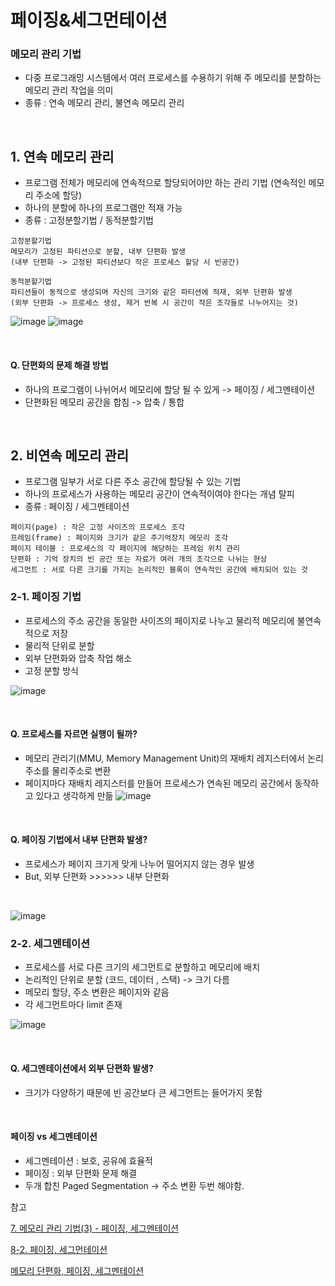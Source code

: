 # 페이징&세그먼테이션

### 메모리 관리 기법

- 다중 프로그래밍 시스템에서 여러 프로세스를 수용하기 위해 주 메모리를 분할하는 메모리 관리 작업을 의미
- 종류 : 연속 메모리 관리, 불연속 메모리 관리

<br>

## 1. 연속 메모리 관리

- 프로그램 전체가 메모리에 연속적으로 할당되어야만 하는 관리 기법 (연속적인 메모리 주소에 할당)
- 하나의 분할에 하나의 프로그램만 적재 가능
- 종류 : 고정분할기법 / 동적분할기법

```
고정분할기법
메모리가 고정된 파티션으로 분할, 내부 단편화 발생
(내부 단편화 -> 고정된 파티션보다 작은 프로세스 할당 시 빈공간)

동적분할기법
파티션들이 동적으로 생성되며 자신의 크기와 같은 파티션에 적재, 외부 단편화 발생
(외부 단편화 -> 프로세스 생성, 제거 반복 시 공간이 작은 조각들로 나누어지는 것)
```

![image](https://img1.daumcdn.net/thumb/R800x0/?scode=mtistory2&fname=https%3A%2F%2Ft1.daumcdn.net%2Fcfile%2Ftistory%2F21784E495392ECF305)
![image](https://img1.daumcdn.net/thumb/R720x0.q80/?scode=mtistory2&fname=http%3A%2F%2Fcfile1.uf.tistory.com%2Fimage%2F240F55455392F87337EB1D)

  <br>

#### Q. 단편화의 문제 해결 방법

- 하나의 프로그램이 나뉘어서 메모리에 할당 될 수 있게 -> 페이징 / 세그멘테이션
- 단편화된 메모리 공간을 합침 -> 압축 / 통합

<br>

## 2. 비연속 메모리 관리

- 프로그램 일부가 서로 다른 주소 공간에 할당될 수 있는 기법
- 하나의 프로세스가 사용하는 메모리 공간이 연속적이여야 한다는 개념 탈피
- 종류 : 페이징 / 세그멘테이션

```
페이지(page) : 작은 고정 사이즈의 프로세스 조각
프레임(frame) : 페이지와 크기가 같은 주기억장치 메모리 조각
페이지 테이블 : 프로세스의 각 페이지에 해당하는 프레임 위치 관리
단편화 : 기억 장치의 빈 공간 또는 자료가 여러 개의 조각으로 나뉘는 현상
세그먼트 : 서로 다른 크기를 가지는 논리적인 블록이 연속적인 공간에 배치되어 있는 것
```

### 2-1. 페이징 기법

- 프로세스의 주소 공간을 동일한 사이즈의 페이지로 나누고 물리적 메모리에 불연속적으로 저장
- 물리적 단위로 분할
- 외부 단편화와 압축 작업 해소
- 고정 분할 방식

![image](https://img1.daumcdn.net/thumb/R800x0/?scode=mtistory2&fname=https%3A%2F%2Ft1.daumcdn.net%2Fcfile%2Ftistory%2F99DAB53359DB29EF01)

<br>

#### Q. 프로세스를 자르면 실행이 될까?

- 메모리 관리기(MMU, Memory Management Unit)의 재배치 레지스터에서 논리주소를 물리주소로 변환
- 페이지마다 재배치 레지스터를 만들어 프로세스가 연속된 메모리 공간에서 동작하고 있다고 생각하게 만듦
  ![image](https://images.velog.io/images/nnnyeong/post/55d02938-84d6-4ac4-addd-9dc195515e9c/image.png)

<br>

#### Q. 페이징 기법에서 내부 단편화 발생?

- 프로세스가 페이지 크기게 맞게 나누어 떨어지지 않는 경우 발생
- But, 외부 단편화 >>>>>> 내부 단편화

<br>

![image](https://img1.daumcdn.net/thumb/R800x0/?scode=mtistory2&fname=https%3A%2F%2Fblog.kakaocdn.net%2Fdn%2FbjRir2%2FbtqExZvakQc%2FaMf6hXyKAHgfYbVpJWC4Zk%2Fimg.png)

### 2-2. 세그멘테이션

- 프로세스를 서로 다른 크기의 세그먼트로 분할하고 메모리에 배치
- 논리적인 단위로 분할 (코드, 데이터 , 스택) -> 크기 다름
- 메모리 할당, 주소 변환은 페이지와 같음
- 각 세그먼트마다 limit 존재

![image](https://mblogthumb-phinf.pstatic.net/MjAxODA5MjlfMTgg/MDAxNTM4MjMyMzkyNDE1.rvappISlFrPXvnZDELzE4OxMQhsOLe3QrtZAf6tZIzcg.zJgInqy8RDCz5TuBjFiLIqo9YaoTB94kvItvW7YGaxog.JPEG.qbxlvnf11/8_09_Segmentation.jpg?type=w800)

<br>

#### Q. 세그멘테이션에서 외부 단편화 발생?

- 크기가 다양하기 때문에 빈 공간보다 큰 세그먼트는 들어가지 못함

<br>

#### 페이징 vs 세그멘테이션

- 세그멘테이션 : 보호, 공유에 효율적
- 페이징 : 외부 단편화 문제 해결
- 두개 합친 Paged Segmentation -> 주소 변환 두번 해야함.

참고

[7. 메모리 관리 기법(3) - 페이징, 세그멘테이션](https://goodmilktea.tistory.com/35)

[8-2. 페이징, 세그먼테이션](https://jinhyy.tistory.com/34)

[메모리 단편화, 페이징, 세그멘테이션](https://velog.io/@nnnyeong/OS-%EB%A9%94%EB%AA%A8%EB%A6%AC-%EB%8B%A8%ED%8E%B8%ED%99%94-%ED%8E%98%EC%9D%B4%EC%A7%95-%EC%84%B8%EA%B7%B8%EB%A9%98%ED%85%8C%EC%9D%B4%EC%85%98)
